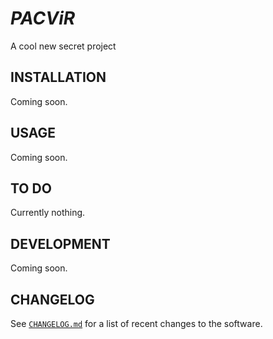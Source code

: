 
*PACViR*
========

A cool new secret project
<!---
Plastome Assembly Coverage Visualization in R
--->


## INSTALLATION
Coming soon.

<!---
```
python2 setup.py install  # Installation
python2 setup.py test     # Testing
```
--->


## USAGE
Coming soon.

<!---
#### Example with supplied test data
```
SCRPT=$PWD/scripts/annonex2embl_CMD.py
INPUT=examples/DNA_Alignment.nex
METAD=examples/Metadata.csv
DESCR="description of alignment"
EMAIL=your_email_here@gmail.com
AUTHR="Your_name_here"

python2 $SCRPT -n $INPUT -c $METAD -o ${INP%.nex*}.embl -d $DESCR -e $EMAIL -a $AUTHR
```
--->


## TO DO
Currently nothing.
<!---
1. Improve manual; see manual of P2C2M as reference.
2. Improve vignette; use the vignette of P2C2M as reference.
--->

## DEVELOPMENT
Coming soon.

<!---
#### Testing for development
To run the unittests outside of 'python setup.py test':
```
python -m unittest discover -s /home/michael_science/git/michaelgruenstaeudl_annonex2embl/tests -p "*_test.py"
```
--->


## CHANGELOG
See [`CHANGELOG.md`](CHANGELOG.md) for a list of recent changes to the software.
